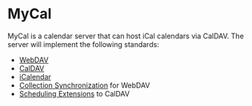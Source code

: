 # MyCal

MyCal is a calendar server that can host iCal calendars via CalDAV. The server will implement the following standards:

- [WebDAV](https://datatracker.ietf.org/doc/html/rfc4918)
- [CalDAV](https://datatracker.ietf.org/doc/html/rfc4791)
- [iCalendar](https://datatracker.ietf.org/doc/html/rfc5545)
- [Collection Synchronization](https://datatracker.ietf.org/doc/html/rfc6578) for WebDAV
- [Scheduling Extensions](https://datatracker.ietf.org/doc/html/rfc6638) to CalDAV